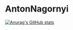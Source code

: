 # AntonNagornyi

[![Anurag's GitHub stats](https://github-readme-stats.vercel.app/api?username=kattaris&count_private=true&show_icons=true&theme=dracula)](https://github.com/anuraghazra/github-readme-stats)
